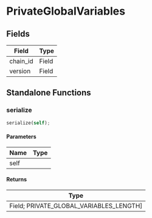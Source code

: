 # PrivateGlobalVariables

## Fields
| Field | Type |
| --- | --- |
| chain_id | Field |
| version | Field |

## Standalone Functions

### serialize

```rust
serialize(self);
```

#### Parameters
| Name | Type |
| --- | --- |
| self |  |

#### Returns
| Type |
| --- |
| Field; PRIVATE_GLOBAL_VARIABLES_LENGTH] |

